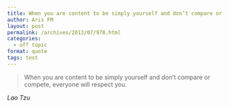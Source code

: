 ```yaml
---
title: When you are content to be simply yourself and don’t compare or compete, everyone will respect you.
author: Aris FM
layout: post
permalink: /archives/2013/07/978.html
categories:
  - off topic
format: quote
tags: test
---
```

> When you are content to be simply yourself and don’t compare or compete, everyone will respect you.

<cite>Lao Tzu</cite>
